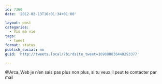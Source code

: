 ```yaml
---
id: 7360
date: '2012-02-13T16:01:34+01:00'

layout: post
categories:
  - Vis ma vie
tags:
  - tweet
format: status
publish_social: no
guid: 'http://tweets.local/?birdsite_tweet=169088836440293377'

---
```


@Arca\_Web je n’en sais pas plus non plus, si tu veux il peut te contacter par mail